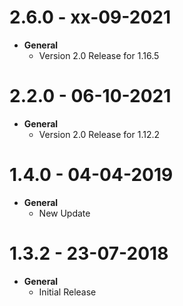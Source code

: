 # 2.6.0 - xx-09-2021
- **General**
    - Version 2.0 Release for 1.16.5

# 2.2.0 - 06-10-2021
- **General**
    - Version 2.0 Release for 1.12.2

# 1.4.0 - 04-04-2019
- **General**
    - New Update

# 1.3.2 - 23-07-2018
- **General**
    - Initial Release